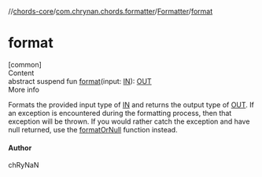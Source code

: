 //[chords-core](../../../index.md)/[com.chrynan.chords.formatter](../index.md)/[Formatter](index.md)/[format](format.md)



# format  
[common]  
Content  
abstract suspend fun [format](format.md)(input: [IN](index.md)): [OUT](index.md)  
More info  


Formats the provided input type of [IN](index.md) and returns the output type of [OUT](index.md). If an exception is encountered during the formatting process, then that exception will be thrown. If you would rather catch the exception and have null returned, use the [formatOrNull](format-or-null.md) function instead.



#### Author  


chRyNaN

  



